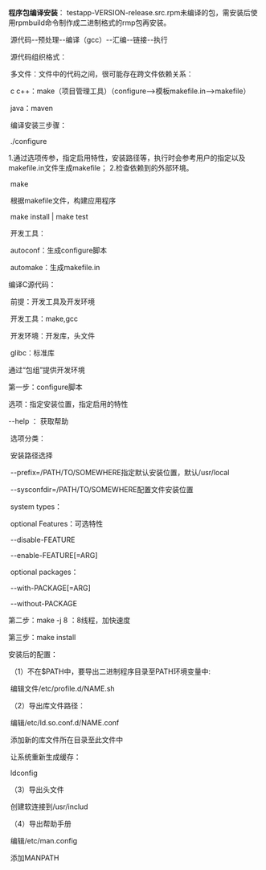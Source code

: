 **程序包编译安装**：
	testapp-VERSION-release.src.rpm未编译的包，需安装后使用rpmbuild命令制作成二进制格式的rmp包再安装。

​	源代码--预处理--编译（gcc）--汇编--链接--执行

​	源代码组织格式：

​		多文件：文件中的代码之间，很可能存在跨文件依赖关系：

​		c c++：make（项目管理工具）（configure-->模板makefile.in-->makefile）

​		java：maven

​	编译安装三步骤：

​		./configure

​			1.通过选项传参，指定启用特性，安装路径等，执行时会参考用户的指定以及makefile.in文件生成makefile；
			2.检查依赖到的外部环境。

​		make

​			根据makefile文件，构建应用程序

​			make install  &#124; make  test

​	开发工具：

​		autoconf：生成configure脚本

​		automake：生成makefile.in	

编译C源代码：

​	前提：开发工具及开发环境

​		开发工具：make,gcc

​		开发环境：开发库，头文件

​		glibc：标准库
		

通过“包组”提供开发环境

第一步：configure脚本

选项：指定安装位置，指定启用的特性

--help ： 获取帮助

​	选项分类：

​		安装路径选择

​			--prefix=/PATH/TO/SOMEWHERE指定默认安装位置，默认/usr/local

​			--sysconfdir=/PATH/TO/SOMEWHERE配置文件安装位置

​		system types：

​		optional Features：可选特性

​			--disable-FEATURE

​			--enable-FEATURE[=ARG]

​		optional packages：

​			--with-PACKAGE[=ARG]

​			--without-PACKAGE

第二步：make -j 8 ：8线程，加快速度

第三步：make install

安装后的配置：

​	（1）不在$PATH中，要导出二进制程序目录至PATH环境变量中:

​		编辑文件/etc/profile.d/NAME.sh

​	（2）导出库文件路径：

​		编辑/etc/ld.so.conf.d/NAME.conf

​			添加新的库文件所在目录至此文件中

​		让系统重新生成缓存：

​			ldconfig

​	（3）导出头文件

​		创建软连接到/usr/includ

​	（4）导出帮助手册

​		编辑/etc/man.config

​			添加MANPATH



